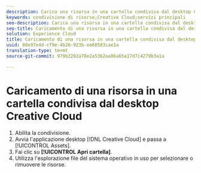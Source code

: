 ```yaml
---
description: Carica una risorsa in una cartella condivisa dal desktop Creative Cloud.
keywords: condivisione di risorse;Creative Cloud;servizi principali
seo-description: Carica una risorsa in una cartella condivisa dal desktop Creative Cloud.
seo-title: Caricamento di una risorsa in una cartella condivisa dal desktop Creative Cloud
solution: Experience Cloud
title: Caricamento di una risorsa in una cartella condivisa dal desktop Creative Cloud
uuid: 88e97e4d-cf9e-4b26-923b-ee60583cae1a
translation-type: tm+mt
source-git-commit: 979b2202a70e2a5362aa86a65a17d7c4279b3a1a

---
```



# Caricamento di una risorsa in una cartella condivisa dal desktop Creative Cloud

1. Abilita la condivisione.
1. Avvia l'applicazione desktop [!DNL Creative Cloud] e passa a [!UICONTROL Assets].
1. Fai clic su **[!UICONTROL Apri cartella]**.
1. Utilizza l'esplorazione file del sistema operativo in uso per selezionare o rimuovere le risorse.
